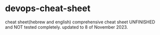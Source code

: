 # devops-cheat-sheet
cheat sheet(hebrew and english)
comprehensive cheat sheet UNFINISHED and NOT tested completely.
updated to 8 of November 2023.

